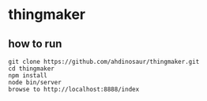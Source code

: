 # thingmaker

## how to run

```
git clone https://github.com/ahdinosaur/thingmaker.git
cd thingmaker
npm install
node bin/server
browse to http://localhost:8888/index
```
